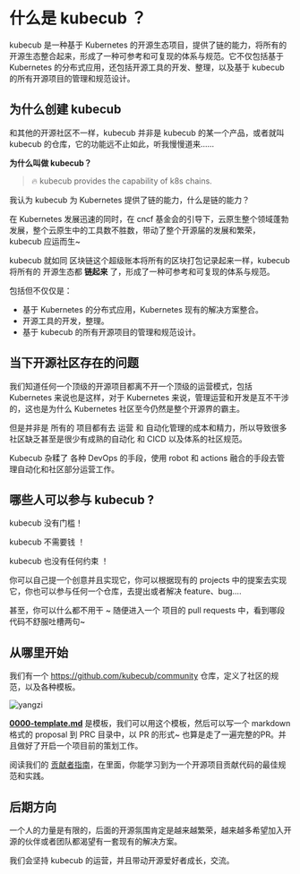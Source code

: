 # 什么是 kubecub ？
kubecub 是一种基于 Kubernetes 的开源生态项目，提供了链的能力，将所有的开源生态整合起来，形成了一种可参考和可复现的体系与规范。它不仅包括基于 Kubernetes 的分布式应用，还包括开源工具的开发、整理，以及基于 kubecub 的所有开源项目的管理和规范设计。

## 为什么创建 kubecub

和其他的开源社区不一样，kubecub 并非是 kubecub 的某一个产品，或者就叫 kubecub 的仓库，它的功能远不止如此，听我慢慢道来……

**为什么叫做 kubecub？**

> 🔥 kubecub provides the capability of k8s chains.

我认为 kubecub 为 Kubernetes 提供了链的能力，什么是链的能力？

在 Kubernetes 发展迅速的同时，在 cncf 基金会的引导下，云原生整个领域蓬勃发展，整个云原生中的工具数不胜数，带动了整个开源届的发展和繁荣，kubecub 应运而生~

kubecub 就如同 区块链这个超级账本将所有的区块打包记录起来一样，kubecub 将所有的 开源生态都 **链起来** 了，形成了一种可参考和可复现的体系与规范。

包括但不仅仅是：

- 基于 Kubernetes 的分布式应用，Kubernetes 现有的解决方案整合。
- 开源工具的开发，整理。
- 基于 kubecub 的所有开源项目的管理和规范设计。

## 当下开源社区存在的问题

我们知道任何一个顶级的开源项目都离不开一个顶级的运营模式，包括 Kubernetes 来说也是这样，对于 Kubernetes 来说，管理运营和开发是互不干涉的，这也是为什么 Kubernetes 社区至今仍然是整个开源界的霸主。

但是并非是 所有的 项目都有去 运营 和 自动化管理的成本和精力，所以导致很多社区缺乏甚至是很少有成熟的自动化 和 CICD 以及体系的社区规范。

Kubecub 杂糅了 各种 DevOps 的手段，使用  robot 和 actions 融合的手段去管理自动化和社区部分运营工作。


## 哪些人可以参与 kubecub ?

kubecub 没有门槛！

kubecub 不需要钱 ！

kubecub 也没有任何约束 ！

你可以自己提一个创意并且实现它，你可以根据现有的 projects 中的提案去实现它，你也可以参与任何一个仓库，去提出或者解决 feature、bug….

甚至，你可以什么都不用干 ~ 随便进入一个 项目的 pull requests 中，看到哪段代码不舒服吐槽两句~

## 从哪里开始

我们有一个 https://github.com/kubecub/community 仓库，定义了社区的规范，以及各种模板。

![yangzi](http://sm.nsddd.top/sm202306012140301.png)

**[0000-template.md](http://0000-template.md/)**  是模板，我们可以用这个模板，然后可以写一个 markdown 格式的 proposal 到 PRC 目录中，以 PR 的形式~ 也算是走了一遍完整的PR。并且做好了开启一个项目前的策划工作。

阅读我们的 [贡献者指南](https://github.com/kubecub/community/blob/main/CONTRIBUTING.md)，在里面，你能学习到为一个开源项目贡献代码的最佳规范和实践。


## 后期方向

一个人的力量是有限的，后面的开源氛围肯定是越来越繁荣，越来越多希望加入开源的伙伴或者团队都渴望有一套现有的解决方案。

我们会坚持 kubecub 的运营，并且带动开源爱好者成长，交流。
